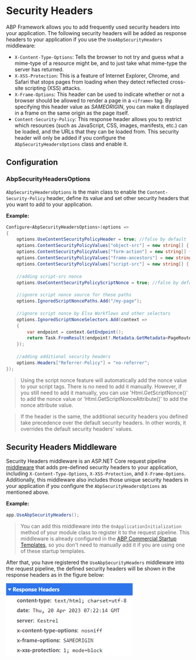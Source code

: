# Security Headers

ABP Framework allows you to add frequently used security headers into your application. The following security headers will be added as response headers to your application if you use the `UseAbpSecurityHeaders` middleware:

* `X-Content-Type-Options`: Tells the browser to not try and guess what a mime-type of a resource might be, and to just take what mime-type the server has returned.
* `X-XSS-Protection`: This is a feature of Internet Explorer, Chrome, and Safari that stops pages from loading when they detect reflected cross-site scripting (XSS) attacks.
* `X-Frame-Options`: This header can be used to indicate whether or not a browser should be allowed to render a page in a `<iframe>` tag. By specifying this header value as *SAMEORIGIN*, you can make it displayed in a frame on the same origin as the page itself.
* `Content-Security-Policy`: This response header allows you to restrict which resources (such as JavaScript, CSS, images, manifests, etc.) can be loaded, and the URLs that they can be loaded from. This security header will only be added if you configure the `AbpSecurityHeadersOptions` class and enable it.

## Configuration

### AbpSecurityHeadersOptions

`AbpSecurityHeadersOptions` is the main class to enable the `Content-Security-Policy` header, define its value and set other security headers that you want to add to your application.

**Example:**

```csharp
Configure<AbpSecurityHeadersOptions>(options => 
{
    options.UseContentSecurityPolicyHeader = true; //false by default
    options.ContentSecurityPolicyValues["object-src"] = new string[] { "'none'" };
    options.ContentSecurityPolicyValues["form-action"] = new string[] { "'self'" };
    options.ContentSecurityPolicyValues["frame-ancestors"] = new string[] { "'self'" };
    options.ContentSecurityPolicyValues["script-src"] = new string[] { "'self'", "'unsafe-inline'", "'unsafe-eval'" };

    //adding script-src nonce
    options.UseContentSecurityPolicyScriptNonce = true; //false by default

    //ignore script nonce source for these paths
    options.IgnoredScriptNoncePaths.Add("/my-page");

    //ignore script nonce by Elsa Workflows and other selectors
    options.IgnoredScriptNonceSelectors.Add(context =>
    {
        var endpoint = context.GetEndpoint();
        return Task.FromResult(endpoint?.Metadata.GetMetadata<PageRouteMetadata>()?.RouteTemplate == "/{YOURHOSTPAGE}");
    });

    //adding additional security headers
    options.Headers["Referrer-Policy"] = "no-referrer";
});
```

> Using the script nonce feature will automatically add the nonce value to your script tags. There is no need to add it manually. However, if you still need to add it manually, you can use 'Html.GetScriptNonce()' to add the nonce value or 'Html.GetScriptNonceAttribute()' to add the nonce attribute value.

> If the header is the same, the additional security headers you defined take precedence over the default security headers. In other words, it overrides the default security headers' values.

## Security Headers Middleware

Security Headers middleware is an ASP.NET Core request pipeline [middleware](https://docs.microsoft.com/en-us/aspnet/core/fundamentals/middleware) that adds pre-defined security headers to your application, including `X-Content-Type-Options`, `X-XSS-Protection`, and `X-Frame-Options`. Additionally, this middleware also includes those unique security headers in your application if you configure the `AbpSecurityHeadersOptions` as mentioned above.

**Example:**

```csharp
app.UseAbpSecurityHeaders();
```

> You can add this middleware into the `OnApplicationInitialization` method of your module class to register it to the request pipeline. This middleware is already configured in the [ABP Commercial Startup Templates](https://docs.abp.io/en/commercial/latest/startup-templates/index), so you don't need to manually add it if you are using one of these startup templates.

After that, you have registered the `UseAbpSecurityHeaders` middleware into the request pipeline, the defined security headers will be shown in the response headers as in the figure below:

![](../../images/security-response-headers.png)
